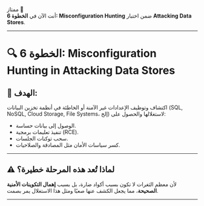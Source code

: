 ممتاز 🚀  
أنت الآن في **الخطوة 6: Misconfiguration Hunting** ضمن اختبار **Attacking Data Stores**.

---

# 🔍 الخطوة 6: Misconfiguration Hunting in Attacking Data Stores

## 🎯 الهدف:
اكتشاف وتوظيف الإعدادات غير الآمنة أو الخاطئة في أنظمة تخزين البيانات (SQL, NoSQL, Cloud Storage, File Systems، إلخ) لاستغلالها والحصول على:

- الوصول إلى بيانات حساسة.
- تنفيذ تعليمات برمجية (RCE).
- سحب توكنات الجلسات.
- كسر سياسات الأمان مثل المصادقة والصلاحيات.

---

## ⚠️ لماذا تُعد هذه المرحلة خطيرة؟
لأن معظم الثغرات لا تكون بسبب أكواد ضارة، بل بسبب **إهمال التكوينات الأمنية الصحيحة**، مما يجعل الكشف عنها صعبًا ومثل هذا الاستغلال يمر بصمت.

---
